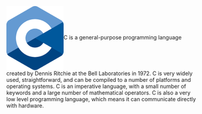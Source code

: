 <p>
<img src="C_Logo.png" width="150" align="center">C is a general-purpose programming language created by Dennis Ritchie at the Bell Laboratories in 1972. C is very widely used, straightforward, and can be compiled to a number of platforms and operating systems.  C is an imperative language, with a small number of keywords and a large number of mathematical operators. C is also a very low level programming language, which means it can communicate directly with hardware.
</p>


